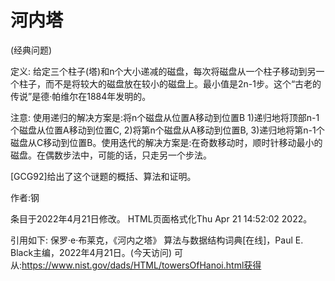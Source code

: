 # 河内塔


(经典问题)



定义:
给定三个柱子(塔)和n个大小递减的磁盘，每次将磁盘从一个柱子移动到另一个柱子，而不是将较大的磁盘放在较小的磁盘上。最小值是2n-1步。这个“古老的传说”是德·帕维尔在1884年发明的。



注意:
使用递归的解决方案是:将n个磁盘从位置A移动到位置B 1)递归地将顶部n-1个磁盘从位置A移动到位置C, 2)将第n个磁盘从A移动到位置B, 3)递归地将第n-1个磁盘从C移动到位置B。使用迭代的解决方案是:在奇数移动时，顺时针移动最小的磁盘。在偶数步法中，可能的话，只走另一个步法。

[GCG92]给出了这个谜题的概括、算法和证明。


作者:钢







条目于2022年4月21日修改。
HTML页面格式化Thu Apr 21 14:52:02 2022。



引用如下:
保罗·e·布莱克，《河内之塔》
算法与数据结构词典[在线]，Paul E. Black主编，2022年4月21日。(今天访问)
可从:https://www.nist.gov/dads/HTML/towersOfHanoi.html获得